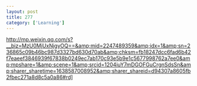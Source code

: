```yaml
---
layout: post
title: 277
category: ['Learning']
---
```


http://mp.weixin.qq.com/s?__biz=MzU0MjUxNjgyOQ==&amp;mid=2247489359&amp;idx=1&amp;sn=236865c09b46bc987d3327bd630d70ab&amp;chksm=fb18247dcc6fad6b42f7eaeef3846939f67838b0249ec7ab170c93e5b9e1c5677998762a7ee0&amp;mpshare=1&amp;scene=1&amp;srcid=1204iuY7mDGOFGuCrgnSdsSn&amp;sharer_sharetime=1638587008952&amp;sharer_shareid=d94307a8605fb2fbec271a8d8c5a0a86#rd]


